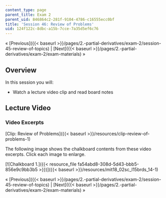 ```yaml
---
content_type: page
parent_title: Exam 2
parent_uid: 846864c2-281f-9104-4786-c16555ecc0bf
title: 'Session 46: Review of Problems'
uid: 124f122c-8dbc-a15b-7cce-7a35d5ef6c76
---
```


« [Previous]({{< baseurl >}}/pages/2.-partial-derivatives/exam-2/session-45-review-of-topics) | [Next]({{< baseurl >}}/pages/2.-partial-derivatives/exam-2/exam-materials) »

Overview
--------

In this session you will:

*   Watch a lecture video clip and read board notes

Lecture Video
-------------

### Video Excerpts

[Clip: Review of Problems]({{< baseurl >}}/resources/clip-review-of-problems-1)

The following image shows the chalkboard contents from these video excerpts. Click each image to enlarge.

[![Chalkboard 1.]({{< resource_file fa54abd8-308d-5d43-bbb5-856e9c9bb3b5 >}})]({{< baseurl >}}/resources/mit18_02sc_l15brds_14-1)

« [Previous]({{< baseurl >}}/pages/2.-partial-derivatives/exam-2/session-45-review-of-topics) | [Next]({{< baseurl >}}/pages/2.-partial-derivatives/exam-2/exam-materials) »